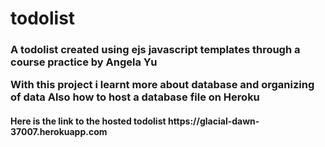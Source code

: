 # todolist
<h3>A todolist created using ejs javascript templates through a course practice by Angela Yu</p>
With this project i learnt more about database and organizing of data
Also how to host a database file on Heroku
<h4>Here is the link to the hosted todolist https://glacial-dawn-37007.herokuapp.com</h4>
